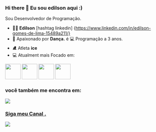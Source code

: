 ### Hi there 👋 Eu sou edilson aqui :)
Sou Desenvolvedor de Programação.

- 👨‍⚖️ **Edilson** [hashtag linkedin] {https://www.linkedin.com/in/edilson-gomes-de-lima-15489a211/}
- 🕺 Apaixonado por **Dança.** é   💻 Programação a 3 anos.
- ⛸ Atleta **ice** 
- 💻 Atualment mais Focado em: 

<div display="inline">
<img width="50" height="50" src="https://cdn.jsdelivr.net/gh/devicons/devicon/icons/git/git-original-wordmark.svg" />
<img width="50" height="50" src="https://cdn.jsdelivr.net/gh/devicons/devicon/icons/html5/html5-original.svg" />
<img width="50" height="50" src="https://cdn.jsdelivr.net/gh/devicons/devicon/icons/python/python-original-wordmark.svg" />
<img  width="50" height="50" src="https://cdn.jsdelivr.net/gh/devicons/devicon/icons/css3/css3-original.svg" />
<div>

### você também me encontra em:
  <a href="https://www.linkedin.com/in/edilson-gomes-de-lima-15489a211/">
  <img  src="https://img.shields.io/badge/LinkedIn-0077B5?style=for-the-badge&logo=linkedin&logoColor=white" />
  </a>
<a href="https://www.youtube.com/channel/UCnrVXfMefNxS1Bx-aPNH_nA">
  
  ### Siga meu Canal .
  <a href="https://www.youtube.com/channel/UCnrVXfMefNxS1Bx-aPNH_nA">
  <img src="https://img.shields.io/badge/YouTube-FF0000?style=for-the-badge&logo=youtube&logoColor=white" />
  </a>
  
